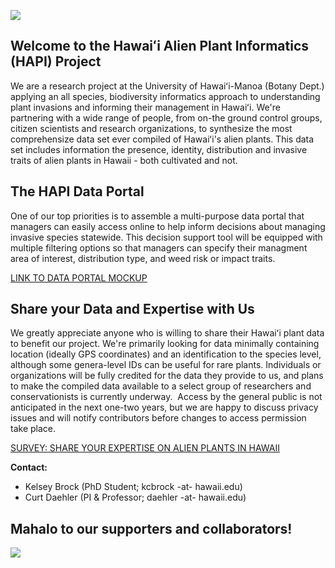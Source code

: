 ![](https://github.com/kcbrock/The-HAPI-Project/blob/master/rsz_hapi_project_logo.png?raw=true)

## __Welcome to the Hawaiʻi Alien Plant Informatics (HAPI) Project__

We are a research project at the University of Hawaiʻi-Manoa (Botany Dept.) applying an all species, biodiversity informatics approach to understanding plant invasions and informing their management in Hawaiʻi. We're partnering with a wide range of people, from on-the ground control groups, citizen scientists and research organizations, to synthesize the most comprehensize data set ever compiled of Hawaiʻi's alien plants. This data set includes information the presence, identity, distribution and invasive traits of alien plants in Hawaii - both cultivated and not. 

## The HAPI Data Portal

One of our top priorities is to assemble a multi-purpose data portal that managers can easily access online to help inform decisions about managing invasive species statewide. This decision support tool will be equipped with multiple filtering options so that managers can specify their managment area of interest, distribution type, and weed risk or impact traits.

[LINK TO DATA PORTAL MOCKUP](https://github.com/kcbrock/The-HAPI-Project/blob/master/HAPI-portal-mockup.png)

## Share your Data and Expertise with Us
We greatly appreciate anyone who is willing to share their Hawaiʻi plant data to benefit our project.  We're primarily looking for data minimally containing location (ideally GPS coordinates) and an identification to the species level, although some genera-level IDs can be useful for rare plants. Individuals or organizations will be fully credited for the data they provide to us, and plans to make the compiled data available to a select group of researchers and conservationists is currently underway.  Access by the general public is not anticipated in the next one-two years, but we are happy to discuss privacy issues and will notify contributors before changes to access permission take place.

[SURVEY: SHARE YOUR EXPERTISE ON ALIEN PLANTS IN HAWAII](https://www.surveygizmo.com/s3/4291223/Hawaii-Alien-Plant-Informatics-HAPI-Project-Alien-Plant-Data-Survey)


__Contact:__
* Kelsey Brock (PhD Student; kcbrock -at- hawaii.edu)
* Curt Daehler (PI & Professor; daehler -at- hawaii.edu)


## Mahalo to our supporters and collaborators!
![](https://github.com/kcbrock/The-HAPI-Project/blob/master/Mahalo%20slide.jpg?raw=true)


